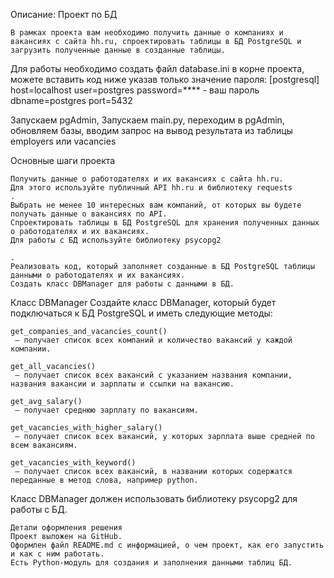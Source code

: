 Описание:
Проект по БД

    В рамках проекта вам необходимо получить данные о компаниях и вакансиях с сайта hh.ru, спроектировать таблицы в БД PostgreSQL и загрузить полученные данные в созданные таблицы.

Для работы необходимо создать файл database.ini в корне проекта, можете вставить код ниже указав только значение пароля:
[postgresql]
host=localhost
user=postgres
password=****  - ваш пароль
dbname=postgres
port=5432

Запускаем pgAdmin, Запускаем main.py, переходим в pgAdmin, обновляем базы, 
вводим запрос на вывод результата из таблицы employers или vacancies


Основные шаги проекта

    Получить данные о работодателях и их вакансиях с сайта hh.ru. 
    Для этого используйте публичный API hh.ru и библиотеку requests
    .
    Выбрать не менее 10 интересных вам компаний, от которых вы будете получать данные о вакансиях по API.
    Спроектировать таблицы в БД PostgreSQL для хранения полученных данных о работодателях и их вакансиях. 
    Для работы с БД используйте библиотеку psycopg2

    .
    Реализовать код, который заполняет созданные в БД PostgreSQL таблицы данными о работодателях и их вакансиях.
    Создать класс DBManager для работы с данными в БД.

Класс DBManager
Создайте класс DBManager, который будет подключаться к БД PostgreSQL и иметь следующие методы:

    get_companies_and_vacancies_count()
     — получает список всех компаний и количество вакансий у каждой компании.

    get_all_vacancies()
     — получает список всех вакансий с указанием названия компании, названия вакансии и зарплаты и ссылки на вакансию.

    get_avg_salary()
     — получает среднюю зарплату по вакансиям.

    get_vacancies_with_higher_salary()
     — получает список всех вакансий, у которых зарплата выше средней по всем вакансиям.

    get_vacancies_with_keyword()
     — получает список всех вакансий, в названии которых содержатся переданные в метод слова, например python.

Класс DBManager должен использовать библиотеку psycopg2
для работы с БД.

    Детали оформления решения
    Проект выложен на GitHub.
    Оформлен файл README.md с информацией, о чем проект, как его запустить и как с ним работать.
    Есть Python-модуль для создания и заполнения данными таблиц БД.

